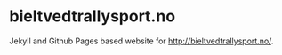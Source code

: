 # bieltvedtrallysport.no


Jekyll and Github Pages based website for http://bieltvedtrallysport.no/.
